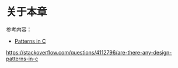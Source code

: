 # 关于本章

参考内容：

- [Patterns in C](https://www.adamtornhill.com/articles/patternsinc/patternsincnew.htm)

https://stackoverflow.com/questions/4112796/are-there-any-design-patterns-in-c